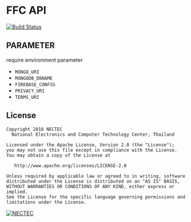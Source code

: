 # FFC API
[![Build Status](https://travis-ci.org/ffc-nectec/api.svg?branch=master)](https://travis-ci.org/ffc-nectec/api)

## PARAMETER
require environment parameter
- `MONGO_URI`
- `MONGODB_DBNAME`
- `FIREBASE_CONFIG`
- `PRIVACY_URI`
- `TERMS_URI`

## License

    Copyright 2018 NECTEC
      National Electronics and Computer Technology Center, Thailand

    Licensed under the Apache License, Version 2.0 (the "License");
    you may not use this file except in compliance with the License.
    You may obtain a copy of the License at

       http://www.apache.org/licenses/LICENSE-2.0

    Unless required by applicable law or agreed to in writing, software
    distributed under the License is distributed on an "AS IS" BASIS,
    WITHOUT WARRANTIES OR CONDITIONS OF ANY KIND, either express or implied.
    See the License for the specific language governing permissions and
    limitations under the License.

[![NECTEC](http://www.nectec.or.th/themes/nectec/img/logo.png)](https://www.nectec.or.th)
